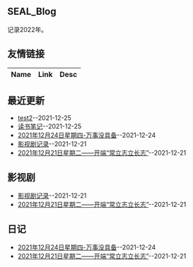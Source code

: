 ## SEAL_Blog
记录2022年。

## 友情链接
| Name | Link | Desc | 
 | ---- | ---- | ---- |
## 最近更新
- [test2](https://github.com/SEALMichael/SEAL_Blog/issues/5)--2021-12-25
- [读书笔记](https://github.com/SEALMichael/SEAL_Blog/issues/4)--2021-12-25
- [2021年12月24日星期四-万事没具备](https://github.com/SEALMichael/SEAL_Blog/issues/3)--2021-12-24
- [影视剧记录](https://github.com/SEALMichael/SEAL_Blog/issues/2)--2021-12-21
- [2021年12月21日星期二——开端“常立志立长志”](https://github.com/SEALMichael/SEAL_Blog/issues/1)--2021-12-21
## 影视剧
- [影视剧记录](https://github.com/SEALMichael/SEAL_Blog/issues/2)--2021-12-21
- [2021年12月21日星期二——开端“常立志立长志”](https://github.com/SEALMichael/SEAL_Blog/issues/1)--2021-12-21
## 日记
- [2021年12月24日星期四-万事没具备](https://github.com/SEALMichael/SEAL_Blog/issues/3)--2021-12-24
- [2021年12月21日星期二——开端“常立志立长志”](https://github.com/SEALMichael/SEAL_Blog/issues/1)--2021-12-21
